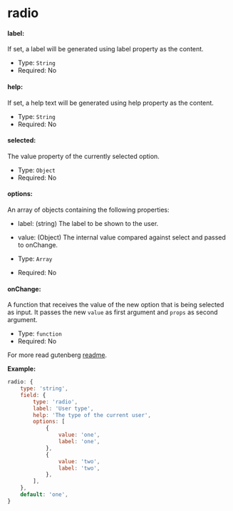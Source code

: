 # radio

#### label:

If set, a label will be generated using label property as the content.
* Type: `String`
* Required: No

#### help:

If set, a help text will be generated using help property as the content.
* Type: `String`
* Required: No


#### selected:

The value property of the currently selected option.
* Type: `Object`
* Required: No

#### options:

An array of objects containing the following properties:
* label: (string) The label to be shown to the user.
* value: (Object) The internal value compared against select and passed to onChange.


* Type: `Array`
* Required: No

#### onChange:

A function that receives the value of the new option that is being selected as input. It passes the new `value` as first argument and `props` as second argument.
* Type: `function`
* Required: No

For more read gutenberg [readme](https://github.com/WordPress/gutenberg/tree/master/components/radio-control).

**Example:**

```js
radio: {
	type: 'string',
	field: {
		type: 'radio',
		label: 'User type',
		help: 'The type of the current user',
		options: [
			{
				value: 'one',
				label: 'one',
			},
			{
				value: 'two',
				label: 'two',
			},
		],
	},
	default: 'one',
}
```
